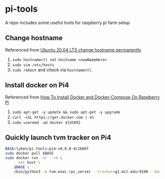 # pi-tools
A repo includes some useful tools for raspberry pi farm setup

## Change hostname
Referenced from [Ubuntu 20.04 LTS change hostname permanently](https://www.cyberciti.biz/faq/ubuntu-20-04-lts-change-hostname-permanently/?__cf_chl_captcha_tk__=pmd_1b29680c4be50f46e93b3caebe30a07e2aa97ed0-1627699663-0-gqNtZGzNAyKjcnBszQkO)

1. `sudo hostnamectl set-hostname <newNameHere>`
2. `sudo vim /etc/hosts`
3. `sudo reboot` and check via `hostnamectl`.

## Install docker on Pi4
Referenced from [How To Install Docker and Docker-Compose On Raspberry Pi](https://dev.to/elalemanyo/how-to-install-docker-and-docker-compose-on-raspberry-pi-1mo)

1. `sudo apt-get -y update && sudo apt-get -y upgrade`
2. `curl -sSL https://get.docker.com | sh`
3. `sudo usermod -aG docker ${USER}`

## Quickly launch tvm tracker on Pi4

```bash
BASE=lyken/pi-tools:pi4-v0.8.0-4c1b66f
sudo docker pull $BASE
sudo docker run -it --rm \
    --net host \
    $BASE \
    /bin/python3 -m tvm.exec.rpc_server --tracker=g1.mit.edu:9190 --key rasp4b
```

